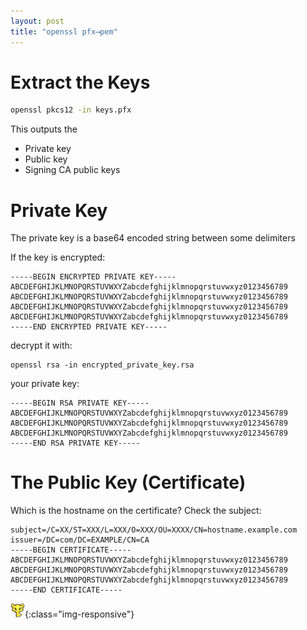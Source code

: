 ```yaml
---
layout: post
title: "openssl pfx⟶pem"
---
```


# Extract the Keys

```bash
openssl pkcs12 -in keys.pfx
```

This outputs the

 * Private key
 * Public key
 * Signing CA public keys

# Private Key

The private key is a base64 encoded string between some delimiters

If the key is encrypted:

```
-----BEGIN ENCRYPTED PRIVATE KEY-----
ABCDEFGHIJKLMNOPQRSTUVWXYZabcdefghijklmnopqrstuvwxyz0123456789
ABCDEFGHIJKLMNOPQRSTUVWXYZabcdefghijklmnopqrstuvwxyz0123456789
ABCDEFGHIJKLMNOPQRSTUVWXYZabcdefghijklmnopqrstuvwxyz0123456789
ABCDEFGHIJKLMNOPQRSTUVWXYZabcdefghijklmnopqrstuvwxyz0123456789
-----END ENCRYPTED PRIVATE KEY-----
```

decrypt it with:

```
openssl rsa -in encrypted_private_key.rsa
```

your private key:

```
-----BEGIN RSA PRIVATE KEY-----
ABCDEFGHIJKLMNOPQRSTUVWXYZabcdefghijklmnopqrstuvwxyz0123456789
ABCDEFGHIJKLMNOPQRSTUVWXYZabcdefghijklmnopqrstuvwxyz0123456789
ABCDEFGHIJKLMNOPQRSTUVWXYZabcdefghijklmnopqrstuvwxyz0123456789
-----END RSA PRIVATE KEY-----
```

# The Public Key (Certificate)

Which is the hostname on the certificate? Check the subject:

```
subject=/C=XX/ST=XXX/L=XXX/O=XXX/OU=XXXX/CN=hostname.example.com
issuer=/DC=com/DC=EXAMPLE/CN=CA
-----BEGIN CERTIFICATE-----
ABCDEFGHIJKLMNOPQRSTUVWXYZabcdefghijklmnopqrstuvwxyz0123456789
ABCDEFGHIJKLMNOPQRSTUVWXYZabcdefghijklmnopqrstuvwxyz0123456789
ABCDEFGHIJKLMNOPQRSTUVWXYZabcdefghijklmnopqrstuvwxyz0123456789
-----END CERTIFICATE-----
```

![Private Key](/public/img/master-key.png){:class="img-responsive"}


